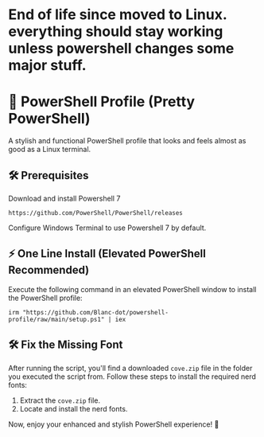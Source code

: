 # End of life since moved to Linux. everything should stay working unless powershell changes some major stuff.

# 🎨 PowerShell Profile (Pretty PowerShell)

A stylish and functional PowerShell profile that looks and feels almost as good as a Linux terminal.

## 🛠️ Prerequisites

Download and install Powershell 7

```
https://github.com/PowerShell/PowerShell/releases
```

Configure Windows Terminal to use Powershell 7 by default.

## ⚡ One Line Install (Elevated PowerShell Recommended)

Execute the following command in an elevated PowerShell window to install the PowerShell profile:

```
irm "https://github.com/Blanc-dot/powershell-profile/raw/main/setup.ps1" | iex
```

## 🛠️ Fix the Missing Font

After running the script, you'll find a downloaded `cove.zip` file in the folder you executed the script from. Follow these steps to install the required nerd fonts:

1. Extract the `cove.zip` file.
2. Locate and install the nerd fonts.

Now, enjoy your enhanced and stylish PowerShell experience! 🚀
